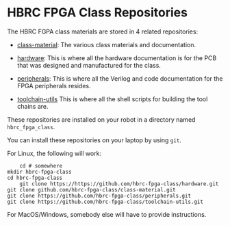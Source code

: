 # HBRC FPGA Class Repositories

The HBRC FGPA class materials are stored in 4 related repositories:

* [class-material](https://github.com/hbrc-fpga-class/class-material):
  The various class materials and documentation.

* [hardware](https://github.com/hbrc-fpga-class/hardware):
  This is where all the hardware documentation is for the PCB that
  was designed and manufactured for the class.

* [peripherals](https://github.com/hbrc-fpga-class/peripherals):
  This is where all the Verilog and code documentation for the FPGA
  peripherals resides.

* [toolchain-utils](https://github.com/hbrc-fpga-class/toolchain-utils)
  This is where all the shell scripts for building the tool chains are.

These repositories are installed on your robot in a directory named
`hbrc_fpga_class`.

You can install these repositories on your laptop by using `git`.

For Linux, the following will work:

        cd # somewhere
	mkdir hbrc-fpga-class
	cd hbrc-fpga-class
        git clone https://https://github.com/hbrc-fpga-class/hardware.git
	git clone github.com/hbrc-fpga-class/class-material.git
	git clone https://github.com/hbrc-fpga-class/peripherals.git
	git clone https://github.com/hbrc-fpga-class/toolchain-utils.git

For MacOS/Windows, somebody else will have to provide instructions.

